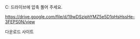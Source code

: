 C: 드라이브에 압축 풀어 주세요.

​https://drive.google.com/file/d/19wDSziphYMZ5e5D1qHsHssHe-3FEPS0N/view

다운로드 사이트
